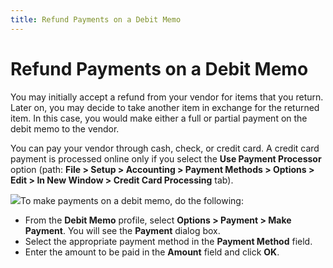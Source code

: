 ```yaml
---
title: Refund Payments on a Debit Memo
---
```


# Refund Payments on a Debit Memo


You may initially accept a refund from your vendor for items that you  return. Later on, you may decide to take another item in exchange for  the returned item. In this case, you would make either a full or partial  payment on the debit memo to the vendor.


You can pay your vendor through cash, check, or credit card. A credit  card payment is processed online only if you select the **Use 
 Payment Processor** option (path: **File 
 &gt; Setup &gt; Accounting &gt; Payment Methods &gt; Options &gt; Edit 
 &gt; In New Window &gt; Credit Card Processing** tab).


![]({{site.pp_baseurl}}/img/steps.gif)To make payments on a debit memo, do the following:

- From the **Debit Memo** profile, select **Options 
 &gt; Payment &gt; Make Payment**. You will see the **Payment** dialog box.
- Select the  appropriate payment method in the **Payment 
 Method** field.
- Enter the amount  to be paid in the **Amount** field  and click **OK**.

